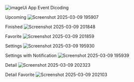 ![image](https://github.com/user-attachments/assets/7f4e9bd4-688d-4671-9595-103e367f6e03)Ui App Event Dicoding

Upcoming 
![Screenshot 2025-03-09 195907](https://github.com/user-attachments/assets/510c9036-64fd-40e8-97ad-f0d15c1755c3)

Finished
![Screenshot 2025-03-09 201848](https://github.com/user-attachments/assets/5686aed3-4bee-48e1-ae41-f46204a6bf49)

Favorite
![Screenshot 2025-03-09 201859](https://github.com/user-attachments/assets/ead7e805-b605-49b3-8f5a-a6e46c6ac4ff)

Settings
![Screenshot 2025-03-09 195930](https://github.com/user-attachments/assets/933e4316-f4a3-47bb-b21f-274acda62217)

Settings with Notification
![Screenshot 2025-03-09 195939](https://github.com/user-attachments/assets/030888db-4d52-4e34-b5d1-5e9959d12573)

Detail
![Screenshot 2025-03-09 202323](https://github.com/user-attachments/assets/42991efb-88cb-43fc-baa2-b1e2f08408bd)

Detail Favorite
![Screenshot 2025-03-09 202103](https://github.com/user-attachments/assets/73f4524f-1fb5-4838-86f2-007eaafa4ac0)
